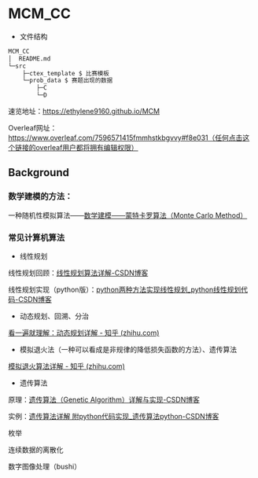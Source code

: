 # MCM_CC

* 文件结构

```bash
MCM_CC
│  README.md
└─src
    ├─ctex_template $ 比赛模板
    └─prob_data $ 赛题出现的数据
        ├─C
        └─D
```

速览地址：https://ethylene9160.github.io/MCM

Overleaf网址：https://www.overleaf.com/7596571415fmmhstkbgvvy#f8e031（任何点击这个链接的overleaf用户都将拥有编辑权限）

## Background

### 数学建模的方法：

一种随机性模拟算法——[数学建模——蒙特卡罗算法（Monte Carlo Method）](https://blog.csdn.net/weixin_43848614/article/details/108002284)



### 常见计算机算法

* 线性规划

线性规划回顾：[线性规划算法详解-CSDN博客](https://blog.csdn.net/we_phone/article/details/81268857)

线性规划实现（python版）：[python两种方法实现线性规划_python线性规划代码-CSDN博客](https://blog.csdn.net/mydreamy/article/details/108492351)



* 动态规划、回溯、分治

[看一遍就理解：动态规划详解 - 知乎 (zhihu.com)](https://zhuanlan.zhihu.com/p/365698607)

* 模拟退火法（一种可以看成是非规律的降低损失函数的方法）、遗传算法

[模拟退火算法详解 - 知乎 (zhihu.com)](https://zhuanlan.zhihu.com/p/266874840)

* 遗传算法

原理：[遗传算法（Genetic Algorithm）详解与实现-CSDN博客](https://blog.csdn.net/LOVEmy134611/article/details/111639624)

实例：[遗传算法详解 附python代码实现_遗传算法python-CSDN博客](https://blog.csdn.net/ha_ha_ha233/article/details/91364937)

枚举



连续数据的离散化



数字图像处理（bushi）